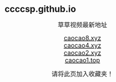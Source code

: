 # ccccsp.github.io
<center>
<span style="font-size:20px">草草视频最新地址</span><br>
<br />
<span style="font-size:20px"><a href="https://caocao8.xyz" target="_blank">caocao8.xyz</a></span><br>
<span style="font-size:20px"><a href="https://caocao4.xyz" target="_blank">caocao4.xyz</a></span><br>
<span style="font-size:20px"><a href="https://caocao2.xyz" target="_blank">caocao2.xyz</a></span><br>
<span style="font-size:20px"><a href="https://caocao1.top" target="_blank">caocao1.top</a></span><br>
<br />
<span style="font-size:20px">请将此页加入收藏夹！</span>
</center>
